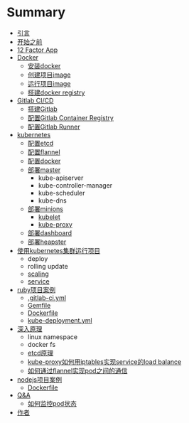 # Summary

* [引言](README.md)
* [开始之前](introduction.md)
* [12 Factor App](12-factor-app.md)
* [Docker](docker.md)
  * [安装docker](docker/install.md)
  * [创建项目image](docker/build-image.md)
  * [运行项目image](docker/run-image.md)
  * [搭建docker registry](docker/registry.md)
* [Gitlab CI/CD](gitlab.md)
  * [搭建Gitlab](gitlab/gitlab.md)
  * [配置Gitlab Container Registry](gitlab/container-registry.md)
  * [配置Gitlab Runner](gitlab/runner.md)
* [kubernetes](kubernetes.md)
  * [配置etcd](kubernetes/etcd.md)
  * [配置flannel](kubernetes/flannel.md)
  * [配置docker](kubernetes/docker.md)
  * [部署master](kubernetes/bu-shu-master.md)
    * kube-apiserver
    * kube-controller-manager
    * kube-scheduler
    * kube-dns
  * [部署minions](kubernetes/minion.md)
    * [kubelet](kubernetes/bu-shu-slave/kube-let.md)
    * [kube-proxy](kubernetes/bu-shu-slave/kube-proxy.md)
  * [部署dashboard](kubernetes/bu-shu-dashboard.md)
  * [部署heapster](kubernetes/bu-shu-heapster.md)
* [使用kubernetes集群运行项目](bu-shu-di-yi-ge-xiang-mu.md)
  * deploy
  * rolling update
  * [scaling](bu-shu-di-yi-ge-xiang-mu/scaling.md)
  * [service](bu-shu-di-yi-ge-xiang-mu/service.md)
* [ruby项目案例](an-li.md)
  * [.gitlab-ci.yml](an-li/gitlab-ciyml.md)
  * [Gemfile](an-li/gemfile.md)
  * [Dockerfile](an-li/dockerfile.md)
  * [kube-deployment.yml](an-li/kube-deploymentyml.md)
* [深入原理](shen-ru-yuan-li.md)
  * linux namespace
  * docker fs
  * [etcd原理](shen-ru-yuan-li/etcd.md)
  * [kube-proxy如何用iptables实现service的load balance](shen-ru-yuan-li/iptable-load-balance.md)
  * [如何通过flannel实现pod之间的通信](shen-ru-yuan-li/flannel.md)
* [nodejs项目案例](nodejsxiang-mu-an-li.md)
  * [Dockerfile](dockerfile.md)
* [Q&A](Q&A.md)
  * [如何监控pod状态](Q&A/ru-he-jian-kong-pod-zhuang-tai.md)
* [作者](zuo-zhe.md)
